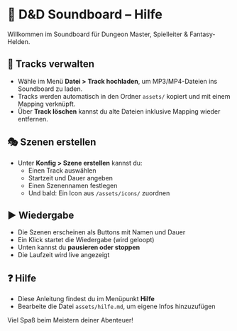 # 🎲 D&D Soundboard – Hilfe

Willkommen im Soundboard für Dungeon Master, Spielleiter & Fantasy-Helden.

## 📁 Tracks verwalten

- Wähle im Menü **Datei > Track hochladen**, um MP3/MP4-Dateien ins Soundboard zu laden.
- Tracks werden automatisch in den Ordner `assets/` kopiert und mit einem Mapping verknüpft.
- Über **Track löschen** kannst du alte Dateien inklusive Mapping wieder entfernen.

## 🎭 Szenen erstellen

- Unter **Konfig > Szene erstellen** kannst du:
  - Einen Track auswählen
  - Startzeit und Dauer angeben
  - Einen Szenennamen festlegen
  - Und bald: Ein Icon aus `/assets/icons/` zuordnen

## ▶️ Wiedergabe

- Die Szenen erscheinen als Buttons mit Namen und Dauer
- Ein Klick startet die Wiedergabe (wird geloopt)
- Unten kannst du **pausieren oder stoppen**
- Die Laufzeit wird live angezeigt

## ❓ Hilfe

- Diese Anleitung findest du im Menüpunkt **Hilfe**
- Bearbeite die Datei `assets/hilfe.md`, um eigene Infos hinzuzufügen

Viel Spaß beim Meistern deiner Abenteuer!
